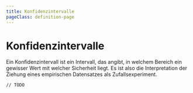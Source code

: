 ```yaml
---
title: Konfidenzintervalle
pageClass: definition-page
---
```


# Konfidenzintervalle

Ein Konfidenzintervall ist ein Intervall, das angibt, in welchem Bereich ein gewisser Wert mit welcher Sicherheit liegt. Es ist also die Interpretation der Ziehung eines empirischen Datensatzes als Zufallsexperiment.

<code>// TODO</code>